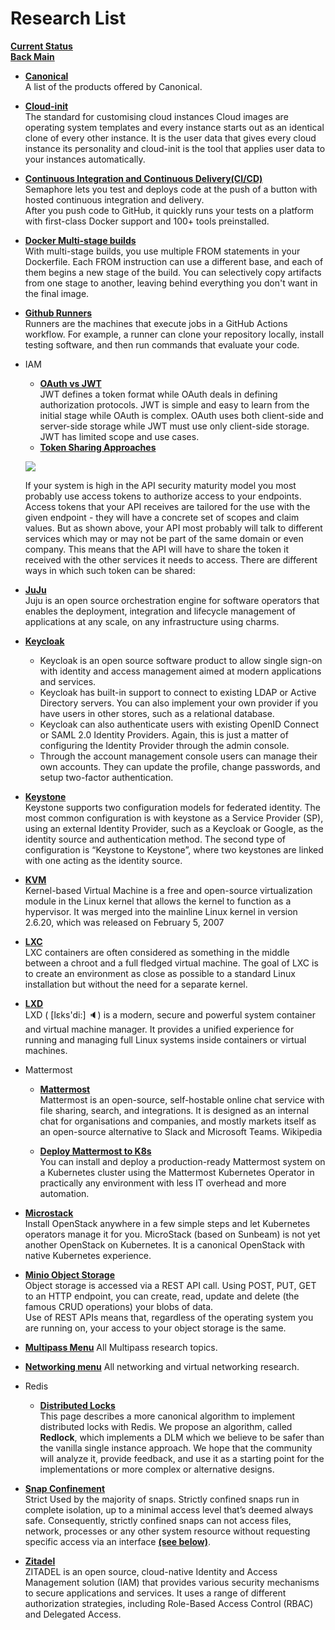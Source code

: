 # Research List

**[Current Status](../development/status/weekly/current_status.md)**\
**[Back Main](../README.md)**

- **[Canonical](./a_l/canonical/all_canonical.md)**\
A list of the products offered by Canonical.

- **[Cloud-init](./m_z/multipass/cloud-init.md)**\
The standard for customising cloud instances
Cloud images are operating system templates and every instance starts out as an identical clone of every other instance. It is the user data that gives every cloud instance its personality and cloud-init is the tool that applies user data to your instances automatically.

- **[Continuous Integration and Continuous Delivery(CI/CD)](./a_l/continuous_integration_and_delivery/continuous_integration_and_delivery.md)**\
  Semaphore lets you test and deploys code at the push of a button with hosted continuous integration and delivery.\
  After you push code to GitHub, it quickly runs your tests on a platform with first-class Docker support and 100+ tools preinstalled.

- **[Docker Multi-stage builds](./a_l/docker/multi_stage_builds.md)**\
  With multi-stage builds, you use multiple FROM statements in your Dockerfile. Each FROM instruction can use a different base, and each of them begins a new stage of the build. You can selectively copy artifacts from one stage to another, leaving behind everything you don't want in the final image.

- **[Github Runners](./a_l/github/runners.md)**\
  Runners are the machines that execute jobs in a GitHub Actions workflow. For example, a runner can clone your repository locally, install testing software, and then run commands that evaluate your code.

- IAM
  - **[OAuth vs JWT](./a_l/iam/oauth_vs_jwt.md)**\
JWT defines a token format while OAuth deals in defining authorization protocols. JWT is simple and easy to learn from the initial stage while OAuth is complex. OAuth uses both client-side and server-side storage while JWT must use only client-side storage. JWT has limited scope and use cases.
  - **[Token Sharing Approaches](./a_l/iam/token_sharing_approaches.md)**

  ![](https://curity.io/images/resources/architect/api-security/token-sharing/mesh.svg)

  If your system is high in the API security maturity model you most probably use access tokens to authorize access to your endpoints. Access tokens that your API receives are tailored for the use with the given endpoint - they will have a concrete set of scopes and claim values. But as shown above, your API most probably will talk to different services which may or may not be part of the same domain or even company. This means that the API will have to share the token it received with the other services it needs to access. There are different ways in which such token can be shared:

- **[JuJu](./a_l/juju/juju_list.md)**\
Juju is an open source orchestration engine for software operators that enables the deployment, integration and lifecycle management of applications at any scale, on any infrastructure using charms.

- **[Keycloak](./a_l/keycloak/keycloak.md)**
  - Keycloak is an open source software product to allow single sign-on with identity and access management aimed at modern applications and services.
  - Keycloak has built-in support to connect to existing LDAP or Active Directory servers. You can also implement your own provider if you have users in other stores, such as a relational database.
  - Keycloak can also authenticate users with existing OpenID Connect or SAML 2.0 Identity Providers. Again, this is just a matter of configuring the Identity Provider through the admin console.
  - Through the account management console users can manage their own accounts. They can update the profile, change passwords, and setup two-factor authentication.

- **[Keystone](./a_l/keystone/keystone.md)**\
Keystone supports two configuration models for federated identity. The most common configuration is with keystone as a Service Provider (SP), using an external Identity Provider, such as a Keycloak or Google, as the identity source and authentication method. The second type of configuration is “Keystone to Keystone”, where two keystones are linked with one acting as the identity source.

- **[KVM](./a_l/juju/kvm_lxd_lxc.md)**\
Kernel-based Virtual Machine is a free and open-source virtualization module in the Linux kernel that allows the kernel to function as a hypervisor. It was merged into the mainline Linux kernel in version 2.6.20, which was released on February 5, 2007

- **[LXC](./a_l/juju/kvm_lxd_lxc.md)**\
LXC containers are often considered as something in the middle between a chroot and a full fledged virtual machine. The goal of LXC is to create an environment as close as possible to a standard Linux installation but without the need for a separate kernel.

- **[LXD](./a_l/lxd/lxd.md)**\
LXD ( [lɛks'di:] 🔈) is a modern, secure and powerful system container and virtual machine manager. It provides a unified experience for running and managing full Linux systems inside containers or virtual machines.

- Mattermost
  - **[Mattermost](./m_z/mattermost/mattermost.md)**\
  Mattermost is an open-source, self-hostable online chat service with file sharing, search, and integrations. It is designed as an internal chat for organisations and companies, and mostly markets itself as an open-source alternative to Slack and Microsoft Teams. Wikipedia

  - **[Deploy Mattermost to K8s](./m_z/mattermost/deploy_k8s.md)** \
  You can install and deploy a production-ready Mattermost system on a Kubernetes cluster using the Mattermost Kubernetes Operator in practically any environment with less IT overhead and more automation.

- **[Microstack](./m_z/microstack/microstack.md)**\
Install OpenStack anywhere in a few simple steps and let Kubernetes operators manage it for you. MicroStack (based on Sunbeam) is not yet another OpenStack on Kubernetes. It is a canonical OpenStack with native Kubernetes experience.

- **[Minio Object Storage](./m_z/minio/minio.md)**\
Object storage is accessed via a REST API call. Using POST, PUT, GET to an HTTP endpoint, you can create, read, update and delete (the famous CRUD operations) your blobs of data.\
Use of REST APIs means that, regardless of the operating system you are running on, your access to your object storage is the same.

- **[Multipass Menu](./m_z/multipass/multipass_menu.md)**
All Multipass research topics.

- **[Networking menu](./m_z/networking/networking_menu.md)**
All networking and virtual networking research.

- Redis
  - **[Distributed Locks](./m_z/redis/mutex/distributed_locks.md)**\
  This page describes a more canonical algorithm to implement distributed locks with Redis. We propose an algorithm, called **Redlock**, which implements a DLM which we believe to be safer than the vanilla single instance approach. We hope that the community will analyze it, provide feedback, and use it as a starting point for the implementations or more complex or alternative designs.

- **[Snap Confinement](./m_z/snap/confinement.md)**\
Strict Used by the majority of snaps. Strictly confined snaps run in complete isolation, up to a minimal access level that’s deemed always safe. Consequently, strictly confined snaps can not access files, network, processes or any other system resource without requesting specific access via an interface **[(see below)](https://snapcraft.io/docs/snap-confinement#interfaces)**.

- **[Zitadel](./m_z/zitadel/zitadel_article.md)**\
ZITADEL is an open source, cloud-native Identity and Access Management solution (IAM) that provides various security mechanisms to secure applications and services. It uses a range of different authorization strategies, including Role-Based Access Control (RBAC) and Delegated Access.

